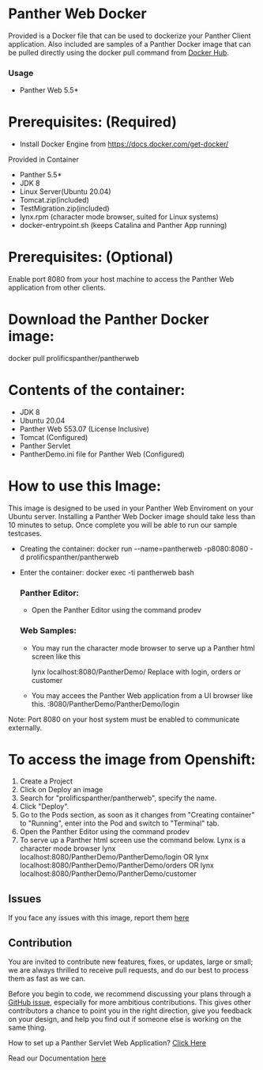 # Panther Web Docker
Provided is a Docker file that can be used to dockerize  your Panther Client application. Also included are samples of a Panther Docker image  that can  be pulled directly using the docker pull command from [Docker Hub](https://hub.docker.com/repository/docker/prolificspanther/pantherweb).

### Usage
* Panther Web 5.5*

# Prerequisites: (Required)
  * Install Docker Engine from  https://docs.docker.com/get-docker/ 
  
  Provided in Container
  * Panther 5.5*
  * JDK 8
  * Linux Server(Ubuntu 20.04)
  * Tomcat.zip(included)
  * TestMigration.zip(included)
  * lynx.rpm (character mode browser, suited for Linux systems)
  * docker-entrypoint.sh (keeps Catalina and Panther App running)
  
 # Prerequisites: (Optional)
   Enable port 8080 from your host machine to access the Panther Web application from other clients.
    
 # Download the Panther Docker image:
    
   docker pull prolificspanther/pantherweb  
   
 # Contents of the container:
 * JDK 8
 * Ubuntu 20.04
 * Panther Web 553.07 (License Inclusive)
 * Tomcat (Configured)
 * Panther Servlet
 * PantherDemo.ini file for Panther Web (Configured)
 
 # How to use this Image:
   This image is designed to be used in your Panther Web Enviroment on your Ubuntu server. Installing a Panther Web Docker image should take less than 10 minutes to setup. Once    complete you will be able to run our sample testcases.
 
* Creating the container:
  docker run --name=pantherweb -p8080:8080 -d prolificspanther/pantherweb

* Enter the container:
  docker exec -ti pantherweb bash
 
  ### Panther Editor: 
  * Open the Panther Editor using the command
  prodev

  ### Web Samples:
  * You may run the character mode browser to serve up a Panther html screen like this
  
    lynx localhost:8080/PantherDemo/<screenname>
    Replace <screenname> with login, orders or customer
  
  * You may accees the Panther Web application from a UI browser like this. <IP>:8080/PantherDemo/PantherDemo/login

Note: Port 8080 on your host system must be enabled to communicate externally.

# To access the image from Openshift:
1) Create a Project
2) Click on Deploy an image
3) Search for "prolificspanther/pantherweb", specify the name.
4) Click "Deploy".
5) Go to the Pods section, as soon as it changes from "Creating container" to "Running", enter into the Pod and switch to "Terminal" tab.
6) Open the Panther Editor using the command
  prodev
7) To serve up a Panther html screen   use the command below. Lynx is a character mode browser
lynx localhost:8080/PantherDemo/PantherDemo/login
OR
lynx localhost:8080/PantherDemo/PantherDemo/orders
OR
lynx localhost:8080/PantherDemo/PantherDemo/customer

## Issues
If you face any issues with this image, report them [here](https://github.com/ProlificsPanther/Docker-Panther/issues)

## Contribution
You are invited to contribute new features, fixes, or updates, large or small; we are always thrilled to receive pull requests, and do our best to process them as fast as we can.

Before you begin to code, we recommend discussing your plans through a [GitHub issue](https://github.com/ProlificsPanther/Docker-Panther/issues), especially for more ambitious contributions. This gives other contributors a chance to point you in the right direction, give you feedback on your design, and help you find out if someone else is working on the same thing.

How to set up a Panther Servlet Web Application? [Click Here](https://github.com/ProlificsPanther/PantherWeb/releases "Named link title")

Read our Documentation [here](https://docs.prolifics.com)
